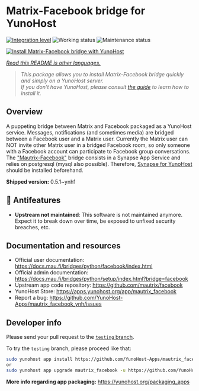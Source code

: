 <!--
N.B.: This README was automatically generated by <https://github.com/YunoHost/apps/tree/master/tools/readme_generator>
It shall NOT be edited by hand.
-->

# Matrix-Facebook bridge for YunoHost

[![Integration level](https://dash.yunohost.org/integration/mautrix_facebook.svg)](https://dash.yunohost.org/appci/app/mautrix_facebook) ![Working status](https://ci-apps.yunohost.org/ci/badges/mautrix_facebook.status.svg) ![Maintenance status](https://ci-apps.yunohost.org/ci/badges/mautrix_facebook.maintain.svg)

[![Install Matrix-Facebook bridge with YunoHost](https://install-app.yunohost.org/install-with-yunohost.svg)](https://install-app.yunohost.org/?app=mautrix_facebook)

*[Read this README is other languages.](./ALL_README.md)*

> *This package allows you to install Matrix-Facebook bridge quickly and simply on a YunoHost server.*  
> *If you don't have YunoHost, please consult [the guide](https://yunohost.org/install) to learn how to install it.*

## Overview

A puppeting bridge between Matrix and Facebook packaged as a YunoHost service. Messages, notifications (and sometimes media) are bridged between a Facebook user and a Matrix user. Currently the Matrix user can NOT invite other Matrix user in a bridged Facebook room, so only someone with a Facebook account can participate to Facebook group conversations. The ["Mautrix-Facebook"](https://docs.mau.fi/bridges/python/facebook/index.html) bridge consists in a Synapse App Service and relies on postgresql (mysql also possible). Therefore, [Synapse for YunoHost](https://github.com/YunoHost-Apps/synapse_ynh) should be installed beforehand.


**Shipped version:** 0.5.1~ynh1
## :red_circle: Antifeatures

- **Upstream not maintained**: This software is not maintained anymore. Expect it to break down over time, be exposed to unfixed security breaches, etc.

## Documentation and resources

- Official user documentation: <https://docs.mau.fi/bridges/python/facebook/index.html>
- Official admin documentation: <https://docs.mau.fi/bridges/python/setup/index.html?bridge=facebook>
- Upstream app code repository: <https://github.com/mautrix/facebook>
- YunoHost Store: <https://apps.yunohost.org/app/mautrix_facebook>
- Report a bug: <https://github.com/YunoHost-Apps/mautrix_facebook_ynh/issues>

## Developer info

Please send your pull request to the [`testing` branch](https://github.com/YunoHost-Apps/mautrix_facebook_ynh/tree/testing).

To try the `testing` branch, please proceed like that:

```bash
sudo yunohost app install https://github.com/YunoHost-Apps/mautrix_facebook_ynh/tree/testing --debug
or
sudo yunohost app upgrade mautrix_facebook -u https://github.com/YunoHost-Apps/mautrix_facebook_ynh/tree/testing --debug
```

**More info regarding app packaging:** <https://yunohost.org/packaging_apps>
